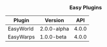 <h3 align="center"> Easy Plugins </h3>

| Plugin | Version | API | 
| --- | --- | --- |
| EasyWorld | 2.0.0-alpha | 4.0.0 |
| EasyWarps | 1.0.0-beta | 4.0.0 |
 